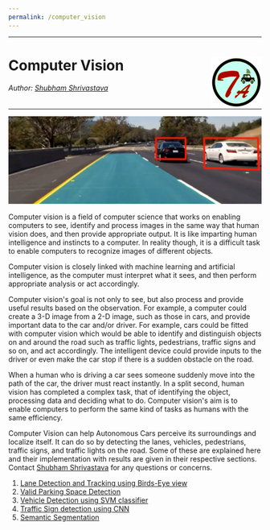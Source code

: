 ```yaml
---
permalink: /computer_vision
---
```


---
# Computer Vision <img style="float: right;" src="/img/logo_circle.png" height="100" width="100">   

###### Author: *[Shubham Shrivastava](http://www.towardsautonomy.com/#shubham)*   

---

<p align="center">
  <img src="/docs/cv/img/lane_veh.png">
</p>

Computer vision is a field of computer science that works on enabling computers to see, identify and process images in the same way that human vision does, and then provide appropriate output. It is like imparting human intelligence and instincts to a computer. In reality though, it is a difficult task to enable computers to recognize images of different objects.

Computer vision is closely linked with machine learning and artificial intelligence, as the computer must interpret what it sees, and then perform appropriate analysis or act accordingly.

Computer vision's goal is not only to see, but also process and provide useful results based on the observation. For example, a computer could create a 3-D image from a 2-D image, such as those in cars, and provide important data to the car and/or driver. For example, cars could be fitted with computer vision which would be able to identify and distinguish objects on and around the road such as traffic lights, pedestrians, traffic signs and so on, and act accordingly. The intelligent device could provide inputs to the driver or even make the car stop if there is a sudden obstacle on the road.

When a human who is driving a car sees someone suddenly move into the path of the car, the driver must react instantly. In a split second, human vision has completed a complex task, that of identifying the object, processing data and deciding what to do. Computer vision's aim is to enable computers to perform the same kind of tasks as humans with the same efficiency.

Computer Vision can help Autonomous Cars perceive its surroundings and localize itself. It can do so by detecting the lanes, vehicles, pedestrians, traffic signs, and traffic lights on the road. Some of these are explained here and their implementation with results are given in their respective sections. Contact [Shubham Shrivastava](http://www.towardsautonomy.com/#shubham) for any questions or concerns.

1. [Lane Detection and Tracking using Birds-Eye view](/cv/lane_detection)  
1. [Valid Parking Space Detection](/cv/valid_parking_space_detection)
1. [Vehicle Detection using SVM classifier](/cv/vehicle_detection)  
1. [Traffic Sign detection using CNN](/cv/traffic_sign_detection)
1. [Semantic Segmentation](/dl/semseg)
